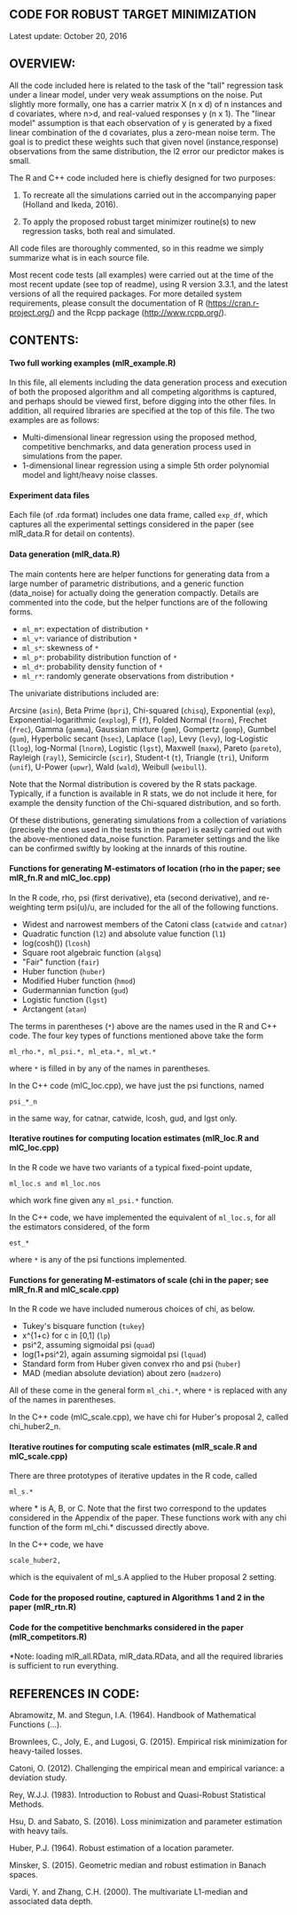 
CODE FOR ROBUST TARGET MINIMIZATION
-----------------------------------

Latest update: October 20, 2016

OVERVIEW:
---------

All the code included here is related to the task of the "tall" regression task under a linear model, under very weak assumptions on the noise. Put slightly more formally, one has a carrier matrix X (n x d) of n instances and d covariates, where n>d, and real-valued responses y (n x 1). The "linear model" assumption is that each observation of y is generated by a fixed linear combination of the d covariates, plus a zero-mean noise term. The goal is to predict these weights such that given novel (instance,response) observations from the same distribution, the l2 error our predictor makes is small.

The R and C++ code included here is chiefly designed for two purposes:

 1) To recreate all the simulations carried out in the accompanying paper (Holland and Ikeda, 2016).

 2) To apply the proposed robust target minimizer routine(s) to new regression tasks, both real and simulated.

All code files are thoroughly commented, so in this readme we simply summarize what is in each source file.

Most recent code tests (all examples) were carried out at the time of the most recent update (see top of readme), using R version 3.3.1, and the latest versions of all the required packages. For more detailed system requirements, please consult the documentation of R (https://cran.r-project.org/) and the Rcpp package (http://www.rcpp.org/).


CONTENTS:
---------

#### Two full working examples (mlR_example.R)

In this file, all elements including the data generation process and execution of both the proposed algorithm and all competing algorithms is captured, and perhaps should be viewed first, before digging into the other files. In addition, all required libraries are specified at the top of this file. The two examples are as follows:

- Multi-dimensional linear regression using the proposed method, competitive benchmarks, and data generation process used in simulations from the paper.
- 1-dimensional linear regression using a simple 5th order polynomial model and light/heavy noise classes.


#### Experiment data files

Each file (of .rda format) includes one data frame, called `exp_df`, which captures all the experimental settings considered in the paper (see mlR_data.R for detail on contents).


#### Data generation (mlR_data.R)

The main contents here are helper functions for generating data from a large number of parametric distributions, and a generic function (data_noise) for actually doing the generation compactly. Details are commented into the code, but the helper functions are of the following forms.

- `ml_m*`: expectation of distribution `*`
- `ml_v*`: variance of distribution `*`
- `ml_s*`: skewness of `*`
- `ml_p*`: probability distribution function of `*`
- `ml_d*`: probability density function of `*`
- `ml_r*`: randomly generate observations from distribution `*`

The univariate distributions included are:

Arcsine (`asin`), Beta Prime (`bpri`), Chi-squared (`chisq`), Exponential (`exp`), Exponential-logarithmic (`explog`), F (`f`), Folded Normal (`fnorm`), Frechet (`frec`), Gamma (`gamma`), Gaussian mixture (`gmm`), Gompertz (`gomp`), Gumbel (`gum`), Hyperbolic secant (`hsec`), Laplace (`lap`), Levy (`levy`), log-Logistic (`llog`), log-Normal (`lnorm`), Logistic (`lgst`), Maxwell (`maxw`), Pareto (`pareto`), Rayleigh (`rayl`), Semicircle (`scir`), Student-t (`t`), Triangle (`tri`), Uniform (`unif`), U-Power (`upwr`), Wald (`wald`), Weibull (`weibull`).

Note that the Normal distribution is covered by the R stats package. Typically, if a function is available in R stats, we do not include it here, for example the density function of the Chi-squared distribution, and so forth.

Of these distributions, generating simulations from a collection of variations (precisely the ones used in the tests in the paper) is easily carried out with the above-mentioned data_noise function. Parameter settings and the like can be confirmed swiftly by looking at the innards of this routine.


#### Functions for generating M-estimators of location (rho in the paper; see mlR_fn.R and mlC_loc.cpp)

In the R code, rho, psi (first derivative), eta (second derivative), and re-weighting term psi(u)/u, are included for the all of the following functions.

- Widest and narrowest members of the Catoni class (`catwide` and `catnar`)
- Quadratic function (`l2`) and absolute value function (`l1`)
- log(cosh()) (`lcosh`)
- Square root algebraic function (`algsq`)
- "Fair" function (`fair`)
- Huber function (`huber`)
- Modified Huber function (`hmod`)
- Gudermannian function (`gud`)
- Logistic function (`lgst`)
- Arctangent (`atan`)

The terms in parentheses (`*`) above are the names used in the R and C++ code.
The four key types of functions mentioned above take the form

```
ml_rho.*, ml_psi.*, ml_eta.*, ml_wt.*
```

where `*` is filled in by any of the names in parentheses.

In the C++ code (mlC_loc.cpp), we have just the psi functions, named

```
psi_*_n
```

in the same way, for catnar, catwide, lcosh, gud, and lgst only.


#### Iterative routines for computing location estimates (mlR_loc.R and mlC_loc.cpp)

In the R code we have two variants of a typical fixed-point update,

```
ml_loc.s and ml_loc.nos
```

which work fine given any `ml_psi.*` function.

In the C++ code, we have implemented the equivalent of `ml_loc.s`, for all the estimators considered, of the form

```
est_*
```

where `*` is any of the psi functions implemented.


#### Functions for generating M-estimators of scale (chi in the paper; see mlR_fn.R and mlC_scale.cpp)
In the R code we have included numerous choices of chi, as below.

- Tukey's bisquare function (`tukey`)
- x^{1+c} for c in [0,1] (`lp`)
- psi^2, assuming sigmoidal psi (`quad`)
- log(1+psi^2), again assuming sigmoidal psi (`lquad`)
- Standard form from Huber given convex rho and psi (`huber`)
- MAD (median absolute deviation) about zero (`madzero`)

All of these come in the general form `ml_chi.*`, where `*` is replaced with any of the names in parentheses.

In the C++ code (mlC_scale.cpp), we have chi for Huber's proposal 2, called chi_huber2_n.


#### Iterative routines for computing scale estimates (mlR_scale.R and mlC_scale.cpp)

There are three prototypes of iterative updates in the R code, called

```
ml_s.*
```

where * is A, B, or C. Note that the first two correspond to the updates considered in the Appendix of the paper. These functions work with any chi function of the form ml_chi.* discussed directly above.

In the C++ code, we have
```
scale_huber2,
 ```

which is the equivalent of ml_s.A applied to the Huber proposal 2 setting.


#### Code for the proposed routine, captured in Algorithms 1 and 2 in the paper (mlR_rtn.R)


#### Code for the competitive benchmarks considered in the paper (mlR_competitors.R)


*Note: loading mlR_all.RData, mlR_data.RData, and all the required libraries is sufficient to run everything.


REFERENCES IN CODE:
-------------------

Abramowitz, M. and Stegun, I.A. (1964). Handbook of Mathematical Functions (...).

Brownlees, C., Joly, E., and Lugosi, G. (2015). Empirical risk minimization for heavy-tailed losses.

Catoni, O. (2012). Challenging the empirical mean and empirical variance: a deviation study.

Rey, W.J.J. (1983). Introduction to Robust and Quasi-Robust Statistical Methods.

Hsu, D. and Sabato, S. (2016). Loss minimization and parameter estimation with heavy tails.

Huber, P.J. (1964). Robust estimation of a location parameter.

Minsker, S. (2015). Geometric median and robust estimation in Banach spaces.

Vardi, Y. and Zhang, C.H. (2000). The multivariate L1-median and associated data depth.
